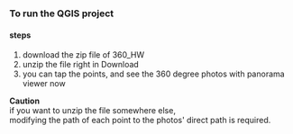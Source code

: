 ### To run the QGIS project
#### steps
1. download the zip file of 360_HW
2. unzip the file right in Download
3. you can tap the points, and see the 360 degree photos with panorama viewer now

**Caution**  
if you want to unzip the file somewhere else,  
modifying the path of each point to the photos' direct path is required.
